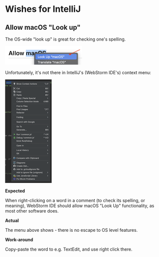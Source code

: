 # Wishes for IntelliJ

## Allow macOS "Look up"

The OS-wide "look up" is great for checking one's spelling.

![](.images/look-up.png)

Unfortunately, it's not there in IntelliJ's (WebStorm IDE's) context menu:

![](.images/intellij-no-look-up.png)


**Expected**

When right-clicking on a word in a comment (to check its spelling, or meaning), WebStorm IDE should allow macOS "Look Up" functionality, as most other software does.

**Actual**

The menu above shows - there is no escape to OS level features.

**Work-around**

Copy-paste the word to e.g. TextEdit, and use right click there.

